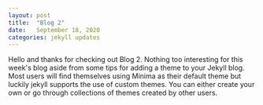 ```yaml
---
layout: post
title:  "Blog 2"
date:   September 18, 2020
categories: jekyll updates
---
```


Hello and thanks for checking out Blog 2. Nothing too interesting for this week's blog aside from some tips for adding a theme to your Jekyll blog. Most users will find themselves using Minima as their default theme but luckily jekyll supports the use of custom themes. You can either create your own or go through collections of themes created by other users.

